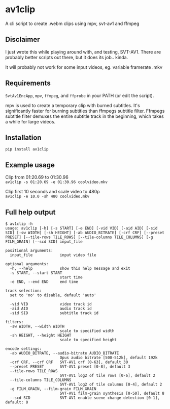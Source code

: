 # av1clip

A cli script to create .webm clips using mpv, svt-av1 and ffmpeg

## Disclaimer

I just wrote this while playing around with, and testing, SVT-AV1.
There are probably better scripts out there, but it does its job.. kinda.

It will probably not work for some input videos, eg. variable framerate .mkv


## Requirements

`SvtAv1EncApp`, `mpv`, `ffmpeg`, and `ffprobe` in your PATH (or edit the script).

mpv is used to create a temporary clip with burned subtitles. It's
significantly faster for burning subtitles than ffmpegs subtitle filter.
Ffmpegs subtitle filter demuxes the entire subtitle
track in the beginning, which takes a while for large videos.


## Installation

`pip install av1clip`

## Example usage

Clip from 01:20.69 to 01:30.96  
`av1clip -s 01:20.69 -e 01:30.96 coolvideo.mkv`

Clip first 10 seconds and scale video to 480p  
`av1clip -e 10.0 -sh 480 coolvideo.mkv`

## Full help output

```
$ av1clip -h
usage: av1clip [-h] [-s START] [-e END] [-vid VID] [-aid AID] [-sid SID] [-sw WIDTH] [-sh HEIGHT] [-ab AUDIO_BITRATE] [-crf CRF] [--preset PRESET] [--tile-rows TILE_ROWS] [--tile-columns TILE_COLUMNS] [-g FILM_GRAIN] [--scd SCD] input_file

positional arguments:
  input_file            input video file

optional arguments:
  -h, --help            show this help message and exit
  -s START, --start START
                        start time
  -e END, --end END     end time

track selection:
  set to 'no' to disable, default 'auto'

  -vid VID              video track id
  -aid AID              audio track id
  -sid SID              subtitle track id

filters:
  -sw WIDTH, --width WIDTH
                        scale to specified width
  -sh HEIGHT, --height HEIGHT
                        scale to specified height

encode settings:
  -ab AUDIO_BITRATE, --audio-bitrate AUDIO_BITRATE
                        Opus audio bitrate [500-512k], default 192k
  -crf CRF, --crf CRF   SVT-AV1 crf [0-63], default 30
  --preset PRESET       SVT-AV1 preset [0-8], default 3
  --tile-rows TILE_ROWS
                        SVT-AV1 log2 of tile rows [0-6], default 2
  --tile-columns TILE_COLUMNS
                        SVT-AV1 log2 of tile columns [0-4], default 2
  -g FILM_GRAIN, --film-grain FILM_GRAIN
                        SVT-AV1 film-grain synthesis [0-50], default 8
  --scd SCD             SVT-AV1 enable scene change detection [0-1], default: 0
```
